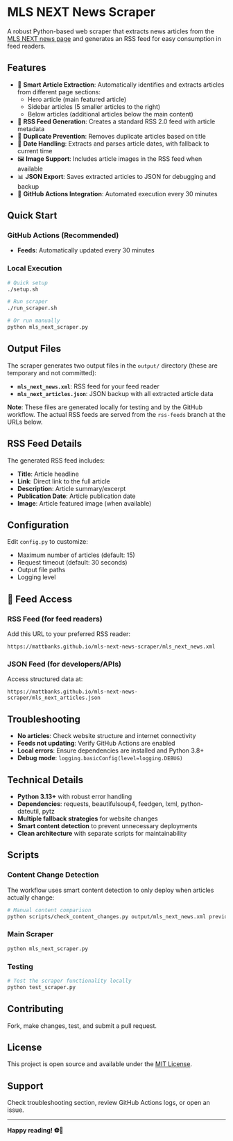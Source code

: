 # MLS NEXT News Scraper

A robust Python-based web scraper that extracts news articles from the [MLS NEXT news page](https://www.mlssoccer.com/mlsnext/news/) and generates an RSS feed for easy consumption in feed readers.

## Features

- 🎯 **Smart Article Extraction**: Automatically identifies and extracts articles from different page sections:
  - Hero article (main featured article)
  - Sidebar articles (5 smaller articles to the right)
  - Below articles (additional articles below the main content)
- 📡 **RSS Feed Generation**: Creates a standard RSS 2.0 feed with article metadata
- 🔄 **Duplicate Prevention**: Removes duplicate articles based on title
- 📅 **Date Handling**: Extracts and parses article dates, with fallback to current time
- 🖼️ **Image Support**: Includes article images in the RSS feed when available
- 📊 **JSON Export**: Saves extracted articles to JSON for debugging and backup
- 🚀 **GitHub Actions Integration**: Automated execution every 30 minutes

## Quick Start

### GitHub Actions (Recommended)

- **Feeds**: Automatically updated every 30 minutes

### Local Execution

```bash
# Quick setup
./setup.sh

# Run scraper
./run_scraper.sh

# Or run manually
python mls_next_scraper.py
```

## Output Files

The scraper generates two output files in the `output/` directory (these are temporary and not committed):

- **`mls_next_news.xml`**: RSS feed for your feed reader
- **`mls_next_articles.json`**: JSON backup with all extracted article data

**Note**: These files are generated locally for testing and by the GitHub workflow. The actual RSS feeds are served from the `rss-feeds` branch at the URLs below.

## RSS Feed Details

The generated RSS feed includes:

- **Title**: Article headline
- **Link**: Direct link to the full article
- **Description**: Article summary/excerpt
- **Publication Date**: Article publication date
- **Image**: Article featured image (when available)

## Configuration

Edit `config.py` to customize:

- Maximum number of articles (default: 15)
- Request timeout (default: 30 seconds)
- Output file paths
- Logging level

## 📱 **Feed Access**

### **RSS Feed (for feed readers)**

Add this URL to your preferred RSS reader:

```
https://mattbanks.github.io/mls-next-news-scraper/mls_next_news.xml
```

### **JSON Feed (for developers/APIs)**

Access structured data at:

```
https://mattbanks.github.io/mls-next-news-scraper/mls_next_articles.json
```

## Troubleshooting

- **No articles**: Check website structure and internet connectivity
- **Feeds not updating**: Verify GitHub Actions are enabled
- **Local errors**: Ensure dependencies are installed and Python 3.8+
- **Debug mode**: `logging.basicConfig(level=logging.DEBUG)`

## Technical Details

- **Python 3.13+** with robust error handling
- **Dependencies**: requests, beautifulsoup4, feedgen, lxml, python-dateutil, pytz
- **Multiple fallback strategies** for website changes
- **Smart content detection** to prevent unnecessary deployments
- **Clean architecture** with separate scripts for maintainability

## Scripts

### **Content Change Detection**

The workflow uses smart content detection to only deploy when articles actually change:

```bash
# Manual content comparison
python scripts/check_content_changes.py output/mls_next_news.xml previous_file.xml
```

### **Main Scraper**

```bash
python mls_next_scraper.py
```

### **Testing**

```bash
# Test the scraper functionality locally
python test_scraper.py
```

## Contributing

Fork, make changes, test, and submit a pull request.

## License

This project is open source and available under the [MIT License](LICENSE).

## Support

Check troubleshooting section, review GitHub Actions logs, or open an issue.

---

**Happy reading! ⚽📰**
